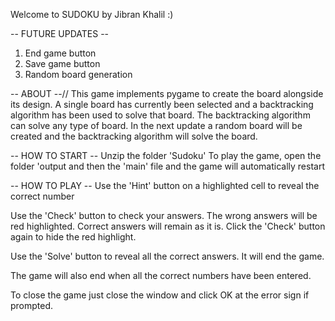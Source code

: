 Welcome to SUDOKU by Jibran Khalil :)


-- FUTURE UPDATES --
1) End game button
2) Save game button
3) Random board generation

-- ABOUT --//
This game implements pygame to create the board alongside its design.
A single board has currently been selected and a backtracking algorithm has been used to solve that board. The backtracking algorithm can solve any type of board.
In the next update a random board will be created and the backtracking algorithm will solve the board.


-- HOW TO START -- 
Unzip the folder 'Sudoku'
To play the game, open the folder 'output and then the 'main' file and the game will automatically restart


-- HOW TO PLAY --
Use the 'Hint' button on a highlighted cell to reveal the correct number

Use the 'Check' button to check your answers. The wrong answers will be red highlighted. Correct answers will remain as it is.
Click the 'Check' button again to hide the red highlight.

Use the 'Solve' button to reveal all the correct answers. It will end the game.

The game will also end when all the correct numbers have been entered.

To close the game just close the window and click OK at the error sign if prompted.
